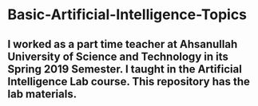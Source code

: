 # Basic-Artificial-Intelligence-Topics

## I worked as a part time teacher at Ahsanullah University of Science and Technology in its Spring 2019 Semester. I taught in the Artificial Intelligence Lab course. This repository has the lab materials. 
